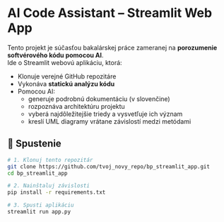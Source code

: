 # AI Code Assistant – Streamlit Web App

Tento projekt je súčasťou bakalárskej práce zameranej na **porozumenie softvérového kódu pomocou AI**.  
Ide o Streamlit webovú aplikáciu, ktorá:

- Klonuje verejné GitHub repozitáre
- Vykonáva **statickú analýzu kódu**
- Pomocou AI:
  - generuje podrobnú dokumentáciu (v slovenčine)
  - rozpoznáva architektúru projektu
  - vyberá najdôležitejšie triedy a vysvetľuje ich význam
  - kreslí UML diagramy vrátane závislostí medzi metódami

## 🔧 Spustenie
```bash
# 1. Klonuj tento repozitár
git clone https://github.com/tvoj_novy_repo/bp_streamlit_app.git
cd bp_streamlit_app

# 2. Nainštaluj závislosti
pip install -r requirements.txt

# 3. Spusti aplikáciu
streamlit run app.py

